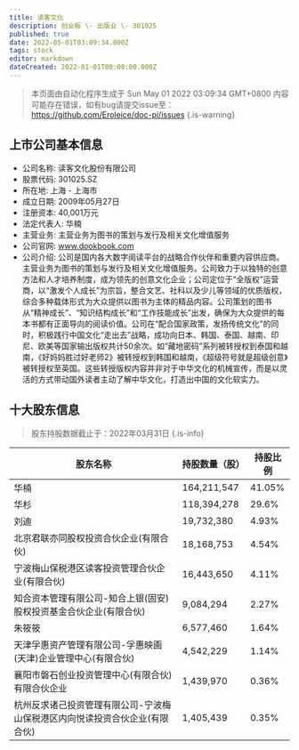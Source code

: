 ```yaml
---
title: 读客文化
description: 创业板 \- 出版业 \- 301025
published: true
date: 2022-05-01T03:09:34.000Z
tags: stock
editor: markdown
dateCreated: 2022-01-01T00:00:00.000Z
---
```


> 本页面由自动化程序生成于 Sun May 01 2022 03:09:34 GMT+0800
> 内容可能存在错误，如有bug请提交issue至：https://github.com/Eroleice/doc-pi/issues
{.is-warning}

## 上市公司基本信息
- 公司名称: 读客文化股份有限公司
- 股票代码: 301025.SZ
- 所在地: 上海 - 上海市
- 成立日期: 2009年05月27日
- 注册资本: 40,001万元
- 法定代表人: 华楠
- 主营业务: 主营业务为图书的策划与发行及相关文化增值服务
- 公司官网: www.dookbook.com
- 公司介绍: 公司是国内各大数字阅读平台的战略合作伙伴和重要内容供应商。主营业务为图书的策划与发行及相关文化增值服务。公司致力于以独特的创意方法和人才培养制度，成为领先的创意文化企业；公司定位于“全版权”运营商，以“激发个人成长”为宗旨，整合文艺、社科以及少儿等领域的优质版权，综合多种载体形式为大众提供以图书为主体的精品内容。公司策划的图书从“精神成长”、“知识结构成长”和“工作技能成长”出发，确保为大众提供的每本书都有正面导向的阅读价值。公司在“配合国家政策，发扬传统文化”的同时，积极践行中国文化“走出去”战略，成功向日本、韩国、泰国、越南、印尼、欧美等国家输出版权共计50余次。如“藏地密码”系列被转授权到泰国和越南，《好妈妈胜过好老师2》被转授权到韩国和越南，《超级符号就是超级创意》被转授权至英国。这些转授版权内容并非对于中华文化的机械宣传，而是以灵活的方式带动国外读者主动了解中华文化，打造出中国的文化软实力。


## 十大股东信息
> 股东持股数据截止于：2022年03月31日
{.is-info}

| 股东名称 | 持股数量（股） | 持股比例 |
| --- | --- | --- |
| 华楠 | 164,211,547 | 41.05% |
| 华杉 | 118,394,278 | 29.6% |
| 刘迪 | 19,732,380 | 4.93% |
| 北京君联亦同股权投资合伙企业(有限合伙) | 18,168,753 | 4.54% |
| 宁波梅山保税港区读客投资管理合伙企业(有限合伙) | 16,443,650 | 4.11% |
| 知合资本管理有限公司-知合上银(固安)股权投资基金合伙企业(有限合伙) | 9,084,294 | 2.27% |
| 朱筱筱 | 6,577,460 | 1.64% |
| 天津孚惠资产管理有限公司-孚惠映画(天津)企业管理中心(有限合伙) | 4,542,229 | 1.14% |
| 襄阳市磐石创业投资管理中心(有限合伙)有限合伙企业 | 1,439,970 | 0.36% |
| 杭州反求诸己投资管理有限公司-宁波梅山保税港区内向悦读投资合伙企业(有限合伙) | 1,405,439 | 0.35% |




